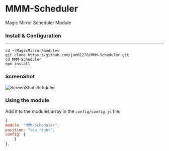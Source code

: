 # MMM-Scheduler
Magic Mirror Scheduler Module
### Install & Configuration ###
___
    cd ~/MagicMirror/modules
    git clone https://github.com/jun01270/MMM-Scheduler.git
    cd MMM-Scheduler
    npm install


### ScreenShot ###
![ScreenShot-Schduler](https://user-images.githubusercontent.com/95270524/186213256-54a89a6b-0999-4815-8bec-8a41e965b2e9.png)


### Using the module ###
Add it to the modules array in the `config/config.js` file:

```javascript
{
module: "MMM-Scheduler",
position: "top_right",
config: {
	}
},
```
